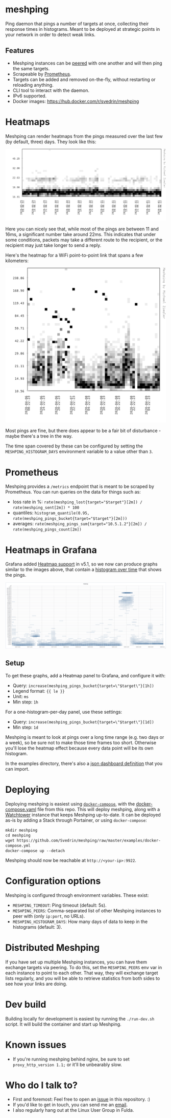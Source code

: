# meshping

Ping daemon that pings a number of targets at once, collecting their response times in histograms. Meant to be deployed at strategic points in your network in order to detect weak links.

## Features

* Meshping instances can be [peered](#wide-distribution-peering) with one another and will then ping the same targets.
* Scrapeable by [Prometheus](prometheus.io).
* Targets can be added and removed on-the-fly, without restarting or reloading anything.
* CLI tool to interact with the daemon.
* IPv6 supported.
* Docker images: https://hub.docker.com/r/svedrin/meshping


# Heatmaps

Meshping can render heatmaps from the pings measured over the last few (by default, three) days. They look like this:

![built-in heatmap](examples/heatmap4.png)

Here you can nicely see that, while most of the pings are between 11 and 16ms, a significant number take around 22ms. This indicates that under some conditions, packets may take a different route to the recipient, or the recipient may just take longer to send a reply.

Here's the heatmap for a WiFi point-to-point link that spans a few kilometers:

![wifiwifi](examples/heatmap5.png)

Most pings are fine, but there does appear to be a fair bit of disturbance - maybe there's a tree in the way.

The time span covered by these can be configured by setting the `MESHPING_HISTOGRAM_DAYS` environment variable to a value other than `3`.


# Prometheus

Meshping provides a `/metrics` endpoint that is meant to be scraped by Prometheus. You can run queries on the data for things such as:

 * loss rate in %: `rate(meshping_lost{target="$target"}[2m]) / rate(meshping_sent[2m]) * 100`
 * quantiles: `histogram_quantile(0.95, rate(meshping_pings_bucket{target="$target"}[2m]))`
 * averages: `rate(meshping_pings_sum{target="10.5.1.2"}[2m]) / rate(meshping_pings_count[2m])`


# Heatmaps in Grafana

Grafana added [Heatmap support](https://github.com/grafana/grafana/issues/10009) in v5.1, so we now can produce graphs similar to the images above,
that contain a [histogram over time](http://docs.grafana.org/img/docs/v43/heatmap_histogram_over_time.png) that shows the pings.

![ISP outage](examples/heatmap.png)

## Setup

To get these graphs, add a Heatmap panel to Grafana, and configure it with:

* Query: `increase(meshping_pings_bucket{target=\"$target\"}[1h])`
* Legend format: `{{ le }}`
* Unit: `ms`
* Min step: `1h`

For a one-histogram-per-day panel, use these settings:

* Query: `increase(meshping_pings_bucket{target=\"$target\"}[1d])`
* Min step: `1d`


Meshping is meant to look at pings over a long time range (e.g. two days or a week), so be sure not to make those time frames too short.
Otherwise you'll lose the heatmap effect because every data point will be its own histogram.

In the examples directory, there's also a [json dashboard definition](examples/grafana.json) that you can import.


# Deploying

Deploying meshping is easiest using [`docker-compose`](https://docs.docker.com/compose/), with the
[docker-compose.yaml](https://github.com/Svedrin/meshping/blob/master/examples/docker-compose.yaml) file from this repo.
This will deploy meshping, along with a [Watchtower](https://hub.docker.com/r/containrrr/watchtower) instance that keeps
Meshping up-to-date. It can be deployed as-is by adding a Stack through Portainer, or using `docker-compose`:

    mkdir meshping
    cd meshping
    wget https://github.com/Svedrin/meshping/raw/master/examples/docker-compose.yml
    docker-compose up --detach

Meshping should now be reachable at `http://<your-ip>:9922`.


# Configuration options

Meshping is configured through environment variables. These exist:

* `MESHPING_TIMEOUT`: Ping timeout (default: 5s).
* `MESHPING_PEERS`: Comma-separated list of other Meshping instances to peer with (only `ip:port`, no URLs).
* `MESHPING_HISTOGRAM_DAYS`: How many days of data to keep in the histograms (default: 3).


# Distributed Meshping

If you have set up multiple Meshping instances, you can have them exchange targets via peering. To do this, set the
`MESHPING_PEERS` env var in each instance to point to each other. That way, they will exchange target lists regularly,
and you will be able to retrieve statistics from both sides to see how your links are doing.


# Dev build

Building locally for development is easiest by running the `./run-dev.sh` script. It will build the container and start up Meshping.


# Known issues

* If you're running meshping behind nginx, be sure to set `proxy_http_version 1.1;` or it'll be unbearably slow.


# Who do I talk to?

* First and foremost: Feel free to open an [issue](https://github.com/Svedrin/meshping/issues/new) in this repository. :)
* If you'd like to get in touch, you can send me an [email](mailto:i.am@svedr.in).
* I also regularly hang out at the Linux User Group in Fulda.
